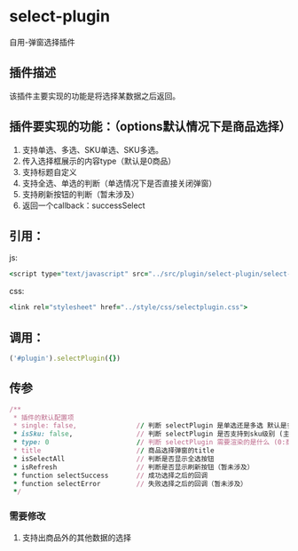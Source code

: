 # select-plugin
自用-弹窗选择插件

## 插件描述
该插件主要实现的功能是将选择某数据之后返回。

## 插件要实现的功能：（options默认情况下是商品选择）
1. 支持单选、多选、SKU单选、SKU多选。
2. 传入选择框展示的内容type（默认是0商品）
3. 支持标题自定义
4. 支持全选、单选的判断（单选情况下是否直接关闭弹窗）
5. 支持刷新按钮的判断（暂未涉及）
6. 返回一个callback：successSelect

## 引用：
js:
```ruby
<script type="text/javascript" src="../src/plugin/select-plugin/select-plugin.js"></script>
```
css:
```ruby
<link rel="stylesheet" href="../style/css/selectplugin.css">
```

## 调用：
```ruby
('#plugin').selectPlugin({})
```
## 传参
```ruby
/**
 * 插件的默认配置项
 * single: false,               // 判断 selectPlugin 是单选还是多选 默认是多选
 * isSku: false,                // 判断 selectPlugin 是否支持到sku级别 (主要用于商品)
 * type: 0                      // 判断 selectPlugin 需要渲染的是什么 (0:商品)
 * title                        // 商品选择弹窗的title
 * isSelectAll                  // 判断是否显示全选按钮
 * isRefresh                    // 判断是否显示刷新按钮（暂未涉及）
 * function selectSuccess       // 成功选择之后的回调
 * function selectError         // 失败选择之后的回调（暂未涉及）
 */
 ```
 ### 需要修改
 1. 支持出商品外的其他数据的选择
 
